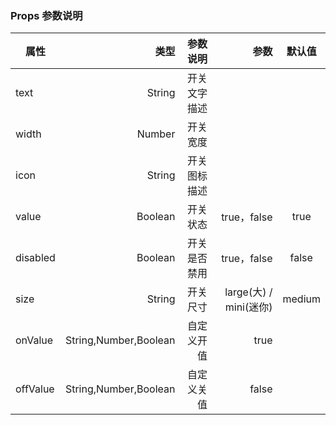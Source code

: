 
### Props 参数说明

| 属性     | 类型| 参数说明  | 参数   |  默认值  |
| -------- | -----:| -----:  |-----:  | :----:  |
| text     |  String|开关文字描述|   |       |
| width     |  Number|开关宽度|   |        |
| icon    |String | 开关图标描述   |     |
| value     |  Boolean|开关状态|true，false   | true       |
| disabled     |  Boolean|开关是否禁用|true，false   | false       |
| size |  String  |  开关尺寸 | large(大) / mini(迷你)	 | medium 
| onValue |  String,Number,Boolean  |  自定义开值 | true	 | 
| offValue |  String,Number,Boolean  |  自定义关值 | false	 | 

